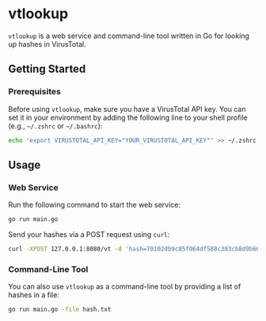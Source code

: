 


# vtlookup

`vtlookup` is a web service and command-line tool written in Go for looking up hashes in VirusTotal.

## Getting Started

### Prerequisites

Before using `vtlookup`, make sure you have a VirusTotal API key. You can set it in your environment by adding the following line to your shell profile (e.g., `~/.zshrc` or `~/.bashrc`):

```bash
echo 'export VIRUSTOTAL_API_KEY="YOUR_VIRUSTOTAL_API_KEY"' >> ~/.zshrc
```

## Usage

### Web Service

Run the following command to start the web service:

```bash
go run main.go
```

Send your hashes via a POST request using `curl`:

```bash
curl -XPOST 127.0.0.1:8080/vt -d 'hash=70102db9c85f064df588c383cb8d9b662eb8057ea6405b4d81e5c77a27e27ca8,8d3f68b16f0710f858d8c1d2c699260e6f43161a5510abb0e7ba567bd72c965b'
```

### Command-Line Tool

You can also use `vtlookup` as a command-line tool by providing a list of hashes in a file:

```bash
go run main.go -file hash.txt
```
